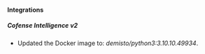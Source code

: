#### Integrations
##### Cofense Intelligence v2
- Updated the Docker image to: *demisto/python3:3.10.10.49934*.
